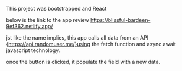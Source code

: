 This project was bootstrapped and React

below is the link to the app review 
https://blissful-bardeen-9ef362.netlify.app/

jst like the name implies, this app calls all data from an API {https://api.randomuser.me/}using the fetch function and async await javascript technology.

once the button is clicked, it populate the field with a new data.
